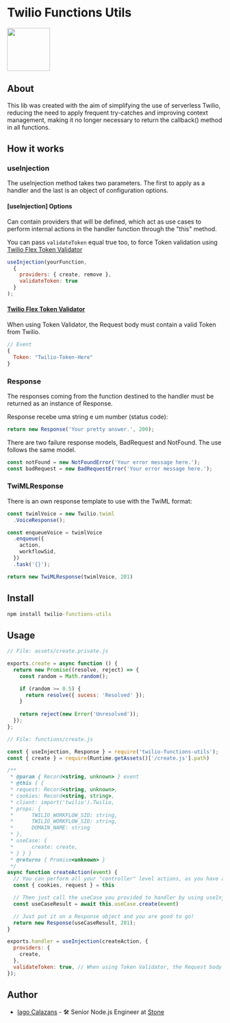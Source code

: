 
# Twilio Functions Utils

<img src="https://avatars.githubusercontent.com/u/109142?s=200&v=4" width="100" />

## About

This lib was created with the aim of simplifying the use of serverless Twilio, reducing the need to apply frequent try-catches and improving context management, making it no longer necessary to return the callback() method in all functions.

## How it works

### useInjection

The useInjection method takes two parameters. The first to apply as a handler and the last is an object of configuration options.

#### [useInjection] Options

Can contain providers that will be defined, which act as use cases to perform internal actions in the handler function through the "this" method.

You can pass `validateToken` equal true too, to force Token validation using [Twilio Flex Token Validator](https://github.com/twilio/twilio-flex-token-validator)

```js
useInjection(yourFunction,
  {
    providers: { create, remove },
    validateToken: true
  }
);
```

#### [Twilio Flex Token Validator](https://github.com/twilio/twilio-flex-token-validator)

When using Token Validator, the Request body must contain a valid Token from Twilio.

```js
// Event
{
  Token: "Twilio-Token-Here"
}
```

### Response

The responses coming from the function destined to the handler must be returned as an instance of Response.

Response recebe uma string e um number (status code):

```js
return new Response('Your pretty answer.', 200);
```

There are two failure response models, BadRequest and NotFound. The use follows the same model.

```js
const notFound = new NotFoundError('Your error message here.');
const badRequest = new BadRequestError('Your error message here.');
```

### TwiMLResponse

There is an own response template to use with the TwiML format:

```js
const twimlVoice = new Twilio.twiml
  .VoiceResponse();

const enqueueVoice = twimlVoice
  .enqueue({
    action,
    workflowSid,
  })
  .task('{}');

return new TwiMLResponse(twimlVoice, 201)
```

## Install

```cmd
npm install twilio-functions-utils
```

## Usage

```js
// File: assets/create.private.js

exports.create = async function () {
  return new Promise((resolve, reject) => {
    const random = Math.random();

    if (random >= 0.5) {
      return resolve({ sucess: 'Resolved' });
    }
  
    return reject(new Error('Unresolved'));
  });
};
```

```js
// File: functions/create.js

const { useInjection, Response } = require('twilio-functions-utils');
const { create } = require(Runtime.getAssets()['/create.js'].path)

/**
 * @param { Record<string, unknown> } event
 * @this { {
 * request: Record<string, unknown>,
 * cookies: Record<string, string>,
 * client: import('twilio').Twilio,
 * props: {
 *      TWILIO_WORKFLOW_SID: string,
 *      TWILIO_WORKFLOW_SID: string,
 *      DOMAIN_NAME: string
 * },
 * useCase: {
 *      create: create,
 * } } }
 * @returns { Promise<unknown> }
 */
async function createAction(event) {
  // You can perform all your "controller" level actions, as you have access to the request headers and cookies.
  const { cookies, request } = this

  // Then just call the useCase you provided to handler by using useInjection.
  const useCaseResult = await this.useCase.create(event)

  // Just put it on a Response object and you are good to go!
  return new Response(useCaseResult, 201);
}

exports.handler = useInjection(createAction, {
  providers: {
    create,
  },
  validateToken: true, // When using Token Validator, the Request body must contain a valid Token from Twilio.
});
```

## Author

- [Iago Calazans](https://github.com/iagocalazans) - 🛠 Senior Node.js Engineer at [Stone](https://www.stone.com.br/)
